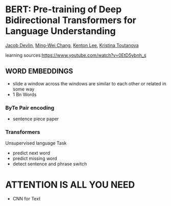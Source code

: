 # BERT: Pre-training of Deep Bidirectional Transformers for Language Understanding

[Jacob Devlin](https://arxiv.org/search/cs?searchtype=author&query=Devlin%2C+J), [Ming-Wei Chang](https://arxiv.org/search/cs?searchtype=author&query=Chang%2C+M), [Kenton Lee](https://arxiv.org/search/cs?searchtype=author&query=Lee%2C+K), [Kristina Toutanova](https://arxiv.org/search/cs?searchtype=author&query=Toutanova%2C+K)

learning sources:https://www.youtube.com/watch?v=0EtD5ybnh_s

## WORD EMBEDDINGS

- slide a window across the windows are similar to each other or related in some way
- 1 Bn Words 

### ByTe Pair encoding

- sentence piece paper

### Transformers

Unsupervised language Task

-  predict next word
- predict missing word
- detect sentence and phrase switch



# ATTENTION IS ALL YOU NEED

- CNN for Text 
